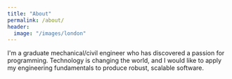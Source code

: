 ```yaml
---
title: "About"
permalink: /about/
header:
  image: "/images/london"
---
```


I'm a graduate mechanical/civil engineer who has discovered a passion for programming. Technology is changing the world, and I would like to apply my engineering fundamentals to produce robust, scalable software.

